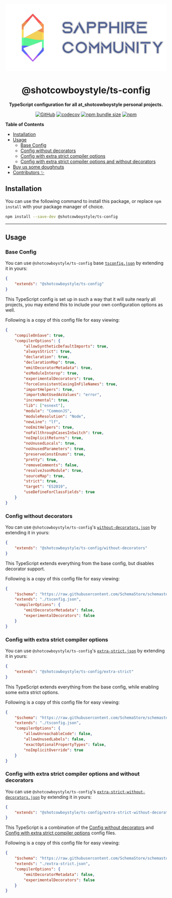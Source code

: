 <div align="center">

![Sapphire Logo](https://raw.githubusercontent.com/sapphiredev/assets/main/banners/SapphireCommunity.png)

# @shotcowboystyle/ts-config

**TypeScript configuration for all at_shotcowboystyle personal projects.**

[![GitHub](https://img.shields.io/github/license/shotcowboystyle/common-js-tooling)](https://github.com/shotcowboystyle/common-js-tooling/blob/main/LICENSE.md)
[![codecov](https://codecov.io/gh/shotcowboystyle/common-js-tooling/branch/main/graph/badge.svg?token=OEGIV6RFDO)](https://codecov.io/gh/shotcowboystyle/common-js-tooling)
[![npm bundle size](https://img.shields.io/bundlephobia/min/@shotcowboystyle/ts-config?logo=webpack&style=flat-square)](https://bundlephobia.com/result?p=@shotcowboystyle/ts-config)
[![npm](https://img.shields.io/npm/v/@shotcowboystyle/ts-config?color=crimson&logo=npm&style=flat-square)](https://www.npmjs.com/package/@shotcowboystyle/ts-config)

</div>

**Table of Contents**

-   [Installation](#installation)
-   [Usage](#usage)
    -   [Base Config](#base-config)
    -   [Config without decorators](#config-without-decorators)
    -   [Config with extra strict compiler options](#config-with-extra-strict-compiler-options)
    -   [Config with extra strict compiler options and without decorators](#config-with-extra-strict-compiler-options-and-without-decorators)
-   [Buy us some doughnuts](#buy-us-some-doughnuts)
-   [Contributors ✨](#contributors-%E2%9C%A8)

## Installation

You can use the following command to install this package, or replace `npm install` with your package manager of choice.

```sh
npm install --save-dev @shotcowboystyle/ts-config
```

---

## Usage

### Base Config

You can use `@shotcowboystyle/ts-config` base [`tsconfig.json`](https://github.com/shotcowboystyle/common-js-tooling/blob/main/packages/ts-config/tsconfig.json) by extending it in yours:

```json
{
	"extends": "@shotcowboystyle/ts-config"
}
```

This TypeScript config is set up in such a way that it will suite nearly all projects, you may extend this to include your own
configuration options as well.

Following is a copy of this config file for easy viewing:

```json
{
	"compileOnSave": true,
	"compilerOptions": {
		"allowSyntheticDefaultImports": true,
		"alwaysStrict": true,
		"declaration": true,
		"declarationMap": true,
		"emitDecoratorMetadata": true,
		"esModuleInterop": true,
		"experimentalDecorators": true,
		"forceConsistentCasingInFileNames": true,
		"importHelpers": true,
		"importsNotUsedAsValues": "error",
		"incremental": true,
		"lib": ["esnext"],
		"module": "CommonJS",
		"moduleResolution": "Node",
		"newLine": "lf",
		"noEmitHelpers": true,
		"noFallthroughCasesInSwitch": true,
		"noImplicitReturns": true,
		"noUnusedLocals": true,
		"noUnusedParameters": true,
		"preserveConstEnums": true,
		"pretty": true,
		"removeComments": false,
		"resolveJsonModule": true,
		"sourceMap": true,
		"strict": true,
		"target": "ES2019",
		"useDefineForClassFields": true
	}
}
```

### Config without decorators

You can use `@shotcowboystyle/ts-config`'s [`without-decorators.json`](https://github.com/shotcowboystyle/common-js-tooling/blob/main/packages/ts-config/extra-strict-without-decorators.json) by extending it in yours:

```json
{
	"extends": "@shotcowboystyle/ts-config/without-decorators"
}
```

This TypeScript extends everything from the base config, but disables decorator support.

Following is a copy of this config file for easy viewing:

```json
{
	"$schema": "https://raw.githubusercontent.com/SchemaStore/schemastore/master/src/schemas/json/tsconfig.json",
	"extends": "./tsconfig.json",
	"compilerOptions": {
		"emitDecoratorMetadata": false,
		"experimentalDecorators": false
	}
}
```

### Config with extra strict compiler options

You can use `@shotcowboystyle/ts-config`'s [`extra-strict.json`](https://github.com/shotcowboystyle/common-js-tooling/blob/main/packages/ts-config/extra-strict.json) by extending it in yours:

```json
{
	"extends": "@shotcowboystyle/ts-config/extra-strict"
}
```

This TypeScript extends everything from the base config, while enabling some extra strict options.

Following is a copy of this config file for easy viewing:

```json
{
	"$schema": "https://raw.githubusercontent.com/SchemaStore/schemastore/master/src/schemas/json/tsconfig.json",
	"extends": "./tsconfig.json",
	"compilerOptions": {
		"allowUnreachableCode": false,
		"allowUnusedLabels": false,
		"exactOptionalPropertyTypes": false,
		"noImplicitOverride": true
	}
}
```

### Config with extra strict compiler options and without decorators

You can use `@shotcowboystyle/ts-config`'s [`extra-strict-without-decorators.json`](https://github.com/shotcowboystyle/common-js-tooling/blob/main/packages/ts-config/extra-strict-without-decorators.json) by extending it in yours:

```json
{
	"extends": "@shotcowboystyle/ts-config/extra-strict-without-decorators"
}
```

This TypeScript is a combination of the [Config without decorators](#config-without-decorators) and [Config with extra strict compiler options](#config-with-extra-strict-compiler-options) config files.

Following is a copy of this config file for easy viewing:

```json
{
	"$schema": "https://raw.githubusercontent.com/SchemaStore/schemastore/master/src/schemas/json/tsconfig.json",
	"extends": "./extra-strict.json",
	"compilerOptions": {
		"emitDecoratorMetadata": false,
		"experimentalDecorators": false
	}
}
```
